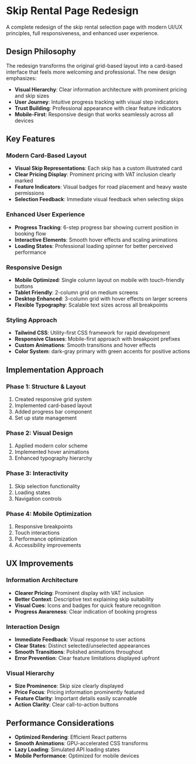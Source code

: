 # Skip Rental Page Redesign

A complete redesign of the skip rental selection page with modern UI/UX principles, full responsiveness, and enhanced user experience.

## Design Philosophy

The redesign transforms the original grid-based layout into a card-based interface that feels more welcoming and professional. The new design emphasizes:

- **Visual Hierarchy**: Clear information architecture with prominent pricing and skip sizes
- **User Journey**: Intuitive progress tracking with visual step indicators
- **Trust Building**: Professional appearance with clear feature indicators
- **Mobile-First**: Responsive design that works seamlessly across all devices

## Key Features

### Modern Card-Based Layout
- **Visual Skip Representations**: Each skip has a custom illustrated card
- **Clear Pricing Display**: Prominent pricing with VAT inclusion clearly marked
- **Feature Indicators**: Visual badges for road placement and heavy waste permissions
- **Selection Feedback**: Immediate visual feedback when selecting skips

### Enhanced User Experience
- **Progress Tracking**: 6-step progress bar showing current position in booking flow
- **Interactive Elements**: Smooth hover effects and scaling animations
- **Loading States**: Professional loading spinner for better perceived performance


### Responsive Design
- **Mobile Optimized**: Single column layout on mobile with touch-friendly buttons
- **Tablet Friendly**: 2-column grid on medium screens
- **Desktop Enhanced**: 3-column grid with hover effects on larger screens
- **Flexible Typography**: Scalable text sizes across all breakpoints


### Styling Approach
- **Tailwind CSS**: Utility-first CSS framework for rapid development
- **Responsive Classes**: Mobile-first approach with breakpoint prefixes
- **Custom Animations**: Smooth transitions and hover effects
- **Color System**: dark-gray primary with green accents for positive actions

##  Implementation Approach

### Phase 1: Structure & Layout
1. Created responsive grid system
2. Implemented card-based layout
3. Added progress bar component
4. Set up state management

### Phase 2: Visual Design
1. Applied modern color scheme
3. Implemented hover animations
4. Enhanced typography hierarchy

### Phase 3: Interactivity
1. Skip selection functionality
2. Loading states
3. Navigation controls

### Phase 4: Mobile Optimization
1. Responsive breakpoints
2. Touch interactions
3. Performance optimization
4. Accessibility improvements

## UX Improvements 

### Information Architecture
- **Clearer Pricing**: Prominent display with VAT inclusion
- **Better Context**: Descriptive text explaining skip suitability
- **Visual Cues**: Icons and badges for quick feature recognition
- **Progress Awareness**: Clear indication of booking progress

### Interaction Design
- **Immediate Feedback**: Visual response to user actions
- **Clear States**: Distinct selected/unselected appearances
- **Smooth Transitions**: Polished animations throughout
- **Error Prevention**: Clear feature limitations displayed upfront

### Visual Hierarchy
- **Size Prominence**: Skip size clearly displayed
- **Price Focus**: Pricing information prominently featured
- **Feature Clarity**: Important details easily scannable
- **Action Clarity**: Clear call-to-action buttons

##  Performance Considerations

- **Optimized Rendering**: Efficient React patterns
- **Smooth Animations**: GPU-accelerated CSS transforms
- **Lazy Loading**: Simulated API loading states
- **Mobile Performance**: Optimized for mobile devices
